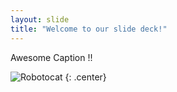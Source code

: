 ```yaml
---
layout: slide
title: "Welcome to our slide deck!"
---
```


Awesome Caption !!

![Robotocat](https://octodex.github.com/images/Robotocat.png)
{: .center}
